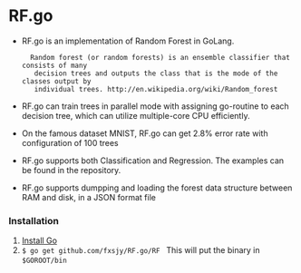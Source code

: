 RF.go
=====

* RF.go is an implementation of Random Forest in GoLang. 

		Random forest (or random forests) is an ensemble classifier that consists of many
		 decision trees and outputs the class that is the mode of the classes output by 
		 individual trees. http://en.wikipedia.org/wiki/Random_forest


* RF.go can train trees in parallel mode with assigning go-routine to each decision tree, which can utilize multiple-core CPU efficiently.


* On the famous dataset MNIST, RF.go can get 2.8% error rate with configuration of 100 trees 

* RF.go supports both Classification and Regression. The examples can be found in the repository.

* RF.go supports dumpping and loading the forest data structure between RAM and disk, in a JSON format file

### Installation
1. [Install Go](http://www.golang.org) 
2. ```$ go get github.com/fxsjy/RF.go/RF ``` This will put the binary in ```$GOROOT/bin```
